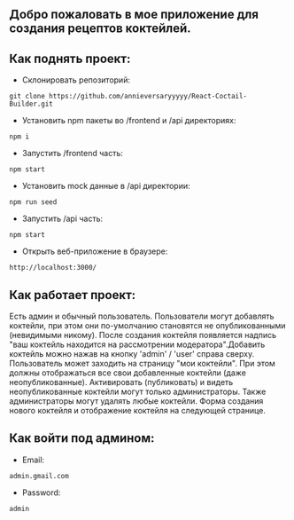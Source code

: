 

## Добро пожаловать в мое приложение для создания рецептов коктейлей.

## Как поднять проект:
* Склонировать репозиторий:
```
git clone https://github.com/annieversaryyyyy/React-Coctail-Builder.git
```
* Установить npm пакеты во /frontend и /api директориях:
```
npm i
```
* Запустить /frontend часть:
```
npm start
``` 
* Установить mock данные в /api директории:
```
npm run seed
``` 
* Запустить /api часть:
```
npm start
``` 
* Открыть веб-приложение в браузере:
```
http://localhost:3000/
```

## Как работает проект:
Есть админ и обычный пользователь.
Пользователи могут добавлять коктейли, при этом они по-умолчанию становятся не опубликованными (невидимыми никому). После создания коктейля появляется надпись "ваш коктейль находится на рассмотрении модератора".Добавить коктейль можно нажав на  кнопку 'admin' / 'user' справа сверху.
Пользователь может заходить на страницу "мои коктейли". При этом должны отображаться все свои добавленные коктейли (даже неопубликованные).
Активировать (публиковать) и видеть неопубликованные коктейли могут только администраторы. Также администраторы могут удалять любые коктейли.
Форма создания нового коктейля и отображение коктейля на следующей странице.

## Как войти под админом:

* Email: 
```
admin.gmail.com
```

* Password:
```
admin
```
